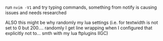 run `nvim -V1` and try typing commands, something from notify is causing issues and needs researched

ALSO this might be why randomly my lua settings (i.e. for textwidth is not set to 0 but 200.... randomly I get line wrapping when I configured that explicitly not to... smth with my lua ftplugins IIGC)
